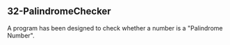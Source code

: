 ## 32-PalindromeChecker
A program has been designed to check whether a number is a "Palindrome Number".

